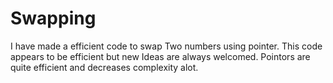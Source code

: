 # Swapping
I have made a efficient code to swap Two numbers using pointer.
This code appears to be efficient but new Ideas are always welcomed.
Pointors are quite efficient and decreases complexity alot.
